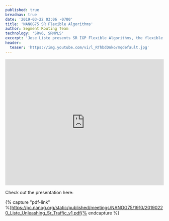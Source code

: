 ```yaml
---
published: true
breadnav: true
date: '2019-03-22 03:06 -0700'
title: 'NANOG75 SR Flexible Algorithms'
author: Segment Routing Team
technology: 'SRv6, SRMPLS'
excerpt: 'Jose Liste presents SR IGP Flexible Algorithms, the flexible tool in the SR-TE toolkit. Its functionality and its use-cases'
header:
  teaser: 'https://img.youtube.com/vi/l_RThbdDnko/mqdefault.jpg'
---    
```

       
<iframe width="100%" height="400px" src="https://www.youtube.com/embed/l_RThbdDnko" frameborder="0" allowfullscreen></iframe>

Check out the presentation here:
 
{% capture "pdf-link" %}https://pc.nanog.org/static/published/meetings/NANOG75/1910/20190220_Liste_Unleashing_Sr_Traffic_v1.pdf{% endcapture %}


<script src="{{ 'assets/js/pdfobject.min.js' | relative_url }}"></script>

<div class="fitvidsignore" id="pdf"></div>

<script>PDFObject.embed(" {{ pdf-link | relative_url }} ", "#pdf", {height: "21.5em", width: "31.3em"});</script>
